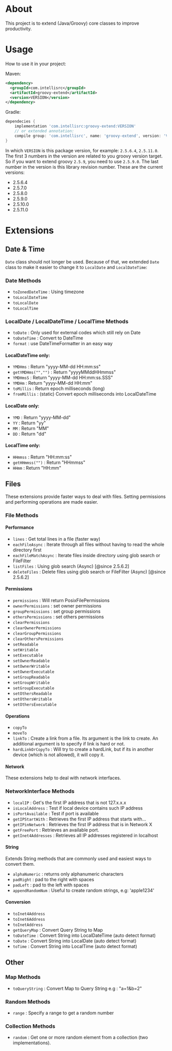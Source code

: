 # About
This project is to extend (Java/Groovy) core classes to improve productivity.

# Usage
How to use it in your project:

Maven:
```xml
<dependency>
  <groupId>com.intellisrc</groupId>
  <artifactId>groovy-extend</artifactId>
  <version>VERSION</version>
</dependency>
```
Gradle:
```groovy
dependecies {
    implementation 'com.intellisrc:groovy-extend:VERSION'
    // or extended annotation:
    compile group: 'com.intellisrc', name: 'groovy-extend', version: 'VERSION'
}
```
In which `VERSION` is this package version, for example: `2.5.6.4`, `2.5.11.0`. The first 3 numbers in the version are
related to you groovy version target. So if you want to extend groovy `2.5.9`, you need to use `2.5.9.0`. The last 
number in the version is this library revision number. These are the current versions:

* 2.5.6.4
* 2.5.7.0
* 2.5.8.0
* 2.5.9.0
* 2.5.10.0
* 2.5.11.0

# Extensions

## Date & Time

`Date` class should not longer be used. Because of that, we extended `Date` class to make it easier to change it to `LocalDate` and `LocalDateTime`:

### Date Methods

* `toZonedDateTime` : Using timezone
* `toLocalDateTime`
* `toLocalDate`
* `toLocalTime`

### LocalDate / LocalDateTime / LocalTime Methods

* `toDate` : Only used for external codes which still rely on Date
* `toDateTime` : Convert to DateTime
* `format` : use DateTimeFormatter in an easy way

#### LocalDateTime only:
* `YMDHms` : Return "yyyy-MM-dd HH:mm:ss"
* `getYMDHms("","")` : Return "yyyyMMddHHmmss"
* `YMDHmsS` : Return "yyyy-MM-dd HH:mm:ss.SSS"
* `YMDHm` : Return "yyyy-MM-dd HH:mm"
* `toMillis` : Return epoch milliseconds (long)
* `fromMillis` : (static) Convert epoch milliseconds into LocalDateTime

#### LocalDate only:
* `YMD` : Return "yyyy-MM-dd"
* `YY` : Return "yy"
* `MM` : Return "MM"
* `DD` : Return "dd"

#### LocalTime only:
* `HHmmss` : Return "HH:mm:ss"
* `getHHmmss("")` : Return "HHmmss"
* `HHmm` : Return "HH:mm"

## Files

These extensions provide faster ways to deal with files. Setting permissions and performing operations are made easier.

### File Methods

#### Performance

* `lines` : Get total lines in a file (faster way)
* `eachFileAsync` : Iterate through all files without having to read the whole directory first
* `eachFileMatchAsync` : Iterate files inside directory using glob search or FileFilter
* `listFiles` : Using glob search (Async) [@since 2.5.6.2]
* `deleteFiles` : Delete files using glob search or FileFilter (Async) [@since 2.5.6.2]

#### Permissions

* `permissions` : Will return PosixFilePermissions
* `ownerPermissions` : set owner permissions
* `groupPermissions` : set group permissions
* `othersPermissions` : set others permissions
* `clearPermissions`
* `clearOwnerPermissions`
* `clearGroupPermissions`
* `clearOthersPermissions`
* `setReadable`
* `setWritable`
* `setExecutable`
* `setOwnerReadable`
* `setOwnerWritable`
* `setOwnerExecutable`
* `setGroupReadable`
* `setGroupWritable`
* `setGroupExecutable`
* `setOthersReadable`
* `setOthersWritable`
* `setOthersExecutable`

#### Operations

* `copyTo`
* `moveTo`
* `linkTo`           : Create a link from a file. Its argument is the link to create. An additional argument is to specify if link is hard or not.
* `hardLinkOrCopyTo` : Will try to create a hardLink, but if its in another device (which is not allowed), it will copy it.

#### Network

These extensions help to deal with network interfaces.

### NetworkInterface Methods

* `localIP` : Get's the first IP address that is not 127.x.x.x
* `isLocalAddress` : Test if local device contains such IP address
* `isPortAvailable` : Test if port is available
* `getIPStartWith` : Retrieves the first IP address that starts with...
* `getIPinNetwork` : Retrieves the first IP address that is in Network X
* `getFreePort` : Retrieves an available port.
* `getInet4Addresses` : Retrieves all IP addresses registered in localhost

#### String

Extends String methods that are commonly used and easiest ways to convert them.

* `alphaNumeric` : returns only alphanumeric characters
* `padRight` : pad to the right with spaces
* `padLeft` : pad to the left with spaces
* `appendRandomNum` : Useful to create random strings, e.g: 'apple1234'

#### Conversion

* `toInet4Address`
* `toInet6Address`
* `toInetAddress`
* `getQueryMap` : Convert Query String to Map
* `toDateTime`  : Convert String into LocalDateTime (auto detect format)
* `toDate`      : Convert String into LocalDate (auto detect format)
* `toTime`      : Convert String into LocalTime (auto detect format)

## Other

### Map Methods

* `toQueryString` : Convert Map to Query String e.g : "a=1&b=2"

### Random Methods

* `range` : Specify a range to get a random number

### Collection Methods

* `random` : Get one or more random element from a collection (two implementations).